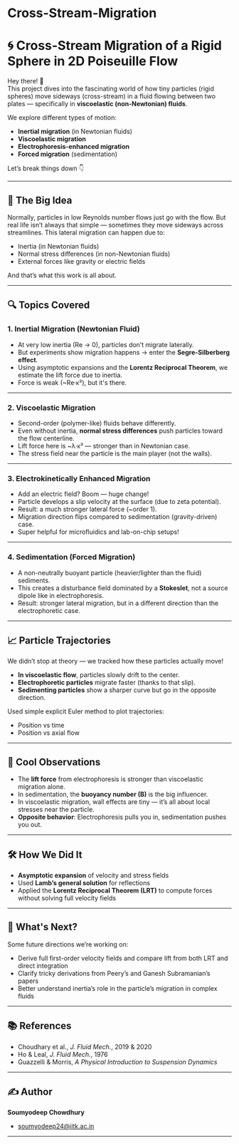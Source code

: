 # Cross-Stream-Migration
# 🌀 Cross-Stream Migration of a Rigid Sphere in 2D Poiseuille Flow

Hey there! 👋  
This project dives into the fascinating world of how tiny particles (rigid spheres) move sideways (cross-stream) in a fluid flowing between two plates — specifically in **viscoelastic (non-Newtonian) fluids**.

We explore different types of motion:
- **Inertial migration** (in Newtonian fluids)
- **Viscoelastic migration**
- **Electrophoresis-enhanced migration**
- **Forced migration** (sedimentation)

Let’s break things down 👇

---

## 🚀 The Big Idea

Normally, particles in low Reynolds number flows just go with the flow. But real life isn’t always that simple — sometimes they move sideways across streamlines. This lateral migration can happen due to:
- Inertia (in Newtonian fluids)
- Normal stress differences (in non-Newtonian fluids)
- External forces like gravity or electric fields

And that’s what this work is all about.

---

## 🔍 Topics Covered

### 1. **Inertial Migration (Newtonian Fluid)**  
- At very low inertia (Re → 0), particles don’t migrate laterally.
- But experiments show migration happens → enter the **Segre-Silberberg effect**.
- Using asymptotic expansions and the **Lorentz Reciprocal Theorem**, we estimate the lift force due to inertia.
- Force is weak (~Re·κ²), but it's there.

---

### 2. **Viscoelastic Migration**  
- Second-order (polymer-like) fluids behave differently.
- Even without inertia, **normal stress differences** push particles toward the flow centerline.
- Lift force here is ~λ·κ³ — stronger than in Newtonian case.
- The stress field near the particle is the main player (not the walls).

---

### 3. **Electrokinetically Enhanced Migration**  
- Add an electric field? Boom — huge change!
- Particle develops a slip velocity at the surface (due to zeta potential).
- Result: a much stronger lateral force (~order 1).
- Migration direction flips compared to sedimentation (gravity-driven) case.
- Super helpful for microfluidics and lab-on-chip setups!

---

### 4. **Sedimentation (Forced Migration)**  
- A non-neutrally buoyant particle (heavier/lighter than the fluid) sediments.
- This creates a disturbance field dominated by a **Stokeslet**, not a source dipole like in electrophoresis.
- Result: stronger lateral migration, but in a different direction than the electrophoretic case.

---

## 📈 Particle Trajectories

We didn’t stop at theory — we tracked how these particles actually move!

- **In viscoelastic flow**, particles slowly drift to the center.
- **Electrophoretic particles** migrate faster (thanks to that slip).
- **Sedimenting particles** show a sharper curve but go in the opposite direction.

Used simple explicit Euler method to plot trajectories:
- Position vs time
- Position vs axial flow

---

## 🧠 Cool Observations

- The **lift force** from electrophoresis is stronger than viscoelastic migration alone.
- In sedimentation, the **buoyancy number (B)** is the big influencer.
- In viscoelastic migration, wall effects are tiny — it’s all about local stresses near the particle.
- **Opposite behavior**: Electrophoresis pulls you in, sedimentation pushes you out.

---

## 🛠 How We Did It

- **Asymptotic expansion** of velocity and stress fields
- Used **Lamb’s general solution** for reflections
- Applied the **Lorentz Reciprocal Theorem (LRT)** to compute forces without solving full velocity fields

---

## 🔮 What's Next?

Some future directions we’re working on:
- Derive full first-order velocity fields and compare lift from both LRT and direct integration
- Clarify tricky derivations from Peery’s and Ganesh Subramanian’s papers
- Better understand inertia’s role in the particle’s migration in complex fluids

---

## 📚 References

- Choudhary et al., *J. Fluid Mech.*, 2019 & 2020  
- Ho & Leal, *J. Fluid Mech.*, 1976  
- Guazzelli & Morris, *A Physical Introduction to Suspension Dynamics*

---

## ✍️ Author

**Soumyodeep Chowdhury**  
- soumyodeep24@iitk.ac.in

---

